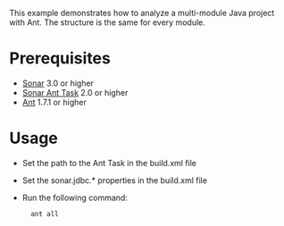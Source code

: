 This example demonstrates how to analyze a multi-module Java project with Ant.
The structure is the same for every module.

Prerequisites
=============
* [Sonar](http://www.sonarsource.org/downloads/) 3.0 or higher
* [Sonar Ant Task](http://docs.codehaus.org/display/SONAR/Installing+and+Configuring+Ant+Task) 2.0 or higher
* [Ant](http://ant.apache.org/) 1.7.1 or higher

Usage
=====
* Set the path to the Ant Task in the build.xml file
* Set the sonar.jdbc.* properties in the build.xml file
* Run the following command:

        ant all
